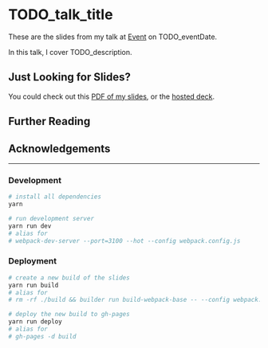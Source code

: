 <!-- To be used for creating new talk overviews -->

# TODO_talk_title

These are the slides from my talk at [Event](TODO_event_url) on TODO_eventDate.

In this talk, I cover TODO_description.

## Just Looking for Slides?

You could check out this [PDF of my slides](TODO_exported_slide_url), or the [hosted deck](TODO_hosted_deck_url).

## Further Reading

## Acknowledgements

---

### Development

```sh
# install all dependencies
yarn

# run development server
yarn run dev
# alias for
# webpack-dev-server --port=3100 --hot --config webpack.config.js
```

### Deployment

```sh
# create a new build of the slides
yarn run build
# alias for
# rm -rf ./build && builder run build-webpack-base -- --config webpack.config.js

# deploy the new build to gh-pages
yarn run deploy
# alias for
# gh-pages -d build
```
